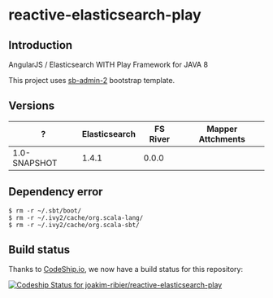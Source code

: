 reactive-elasticsearch-play
===========================

Introduction
------------

AngularJS / Elasticsearch WITH Play Framework for JAVA 8

This project uses [sb-admin-2](http://startbootstrap.com/template-overviews/sb-admin-2/) bootstrap template.


Versions
--------

|  ?             | Elasticsearch | FS River |  Mapper Attchments |
|----------------|---------------|----------|--------------------|
| 1.0-SNAPSHOT   |     1.4.1     | 0.0.0    |                    |

Dependency error
----------------

```
$ rm -r ~/.sbt/boot/
$ rm -r ~/.ivy2/cache/org.scala-lang/
$ rm -r ~/.ivy2/cache/org.scala-sbt/
```

Build status
------------

Thanks to [CodeShip.io](https://codeship.io/), we now have a build status for this repository:

[ ![Codeship Status for joakim-ribier/reactive-elasticsearch-play](https://codeship.com/projects/d37116b0-6673-0132-0470-66851841475d/status?branch=master)](https://codeship.com/projects/52844)
